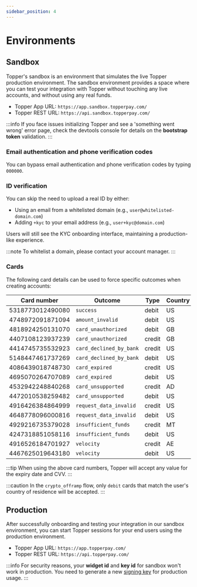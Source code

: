 ```yaml
---
sidebar_position: 4
---
```


# Environments

## Sandbox

Topper's sandbox is an environment that simulates the live Topper production environment. The sandbox environment provides a space where you can test your integration with Topper without touching any live accounts, and without using any real funds.

- Topper App URL: `https://app.sandbox.topperpay.com/`
- Topper REST URL: `https://api.sandbox.topperpay.com/`

:::info
If you face issues initializing Topper and see a 'something went wrong' error page, check the devtools console for details on the **bootstrap token** validation.
:::

### Email authentication and phone verification codes

You can bypass email authentication and phone verification codes by typing `000000`.

### ID verification

You can skip the need to upload a real ID by either:
- Using an email from a whitelisted domain (e.g., `user@whitelisted-domain.com`)
- Adding `+kyc` to your email address (e.g., `user+kyc@domain.com`)

Users will still see the KYC onboarding interface, maintaining a production-like experience.

:::note
To whitelist a domain, please contact your account manager.
:::

### Cards

The following card details can be used to force specific outcomes when creating accounts:

| Card number      | Outcome                 | Type   | Country | Brand      |
|------------------|-------------------------|--------|---------|------------|
| 5318773012490080 | `success`               | debit  | US      | MasterCard |
| 4748972091871094 | `amount_invalid`        | debit  | US      | Visa       |
| 4818924250131070 | `card_unauthorized`     | debit  | GB      | Visa       |
| 4407108123937239 | `card_unauthorized`     | credit | GB      | Visa       |
| 4414745735532923 | `card_declined_by_bank` | credit | US      | Visa       |
| 5148447461737269 | `card_declined_by_bank` | debit  | US      | MasterCard |
| 4086439018748730 | `card_expired`          | credit | US      | Visa       |
| 4695070264707089 | `card_expired`          | debit  | US      | Visa       |
| 4532942248840268 | `card_unsupported`      | credit | AD      | Visa       |
| 4472010538259482 | `card_unsupported`      | debit  | US      | Visa       |
| 4916426384864999 | `request_data_invalid`  | credit | US      | Visa       |
| 4648778096000816 | `request_data_invalid`  | debit  | US      | Visa       |
| 4929216735379028 | `insufficient_funds`    | credit | MT      | Visa       |
| 4247318851058116 | `insufficient_funds`    | debit  | US      | Visa       |
| 4916526184701927 | `velocity`              | credit | AE      | Visa       |
| 4467625019643180 | `velocity`              | debit  | US      | Visa       |

:::tip
When using the above card numbers, Topper will accept any value for the expiry date and CVV.
:::

:::caution
In the `crypto_offramp` flow, only `debit` cards that match the user's country of residence will be accepted.
:::

## Production

After successfully onboarding and testing your integration in our sandbox environment, you can start Topper sessions for your end users using the production environment.

- Topper App URL: `https://app.topperpay.com/`
- Topper REST URL: `https://api.topperpay.com/`

:::info
For security reasons, your **widget id** and **key id** for sandbox won't work in production. You need to generate a new [signing key](./widgets.md#generating-signing-keys) for production usage.
:::
